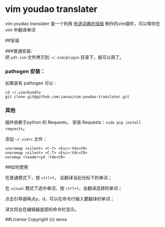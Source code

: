 # vim youdao translater

vim youdao translater 是一个利用 [有道词典在线版](http://dict.youdao.com/) 制作的vim插件，可以帮你在 vim 中翻译单词

##安装

###普通安装:  
把 `ydt.vim` 文件拷贝到 `~/.vim/plugin` 目录下，就可以用了。 


### pathogen 安装：
如果装有 pathogen 可以 :

	cd ~/.vim/bundle
	git clone git@github.com:ianva/vim-youdao-translater.git


###  其他
插件依赖于python 的 Requests， 安装 Requests：`sudo pip install requests`。

添加 `~/.vimrc` 文件：


	vnoremap <silent> <C-T> <Esc>:Ydv<CR> 
	nnoremap <silent> <C-T> <Esc>:Ydc<CR> 
	noremap <leader>yd :Yde<CR>


##如何使用

在普通模式下，按 `ctrl+t`， 会翻译当前光标下的单词；

在 `visual` 模式下选中单词，按 `ctrl+t`，会翻译选择的单词；

点击引导键再点y，d，可以在命令行输入要翻译的单词；

译文将会在编辑器底部的命令栏显示。 



##License
Copyright (c) ianva



